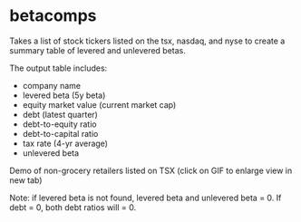 # betacomps

Takes a list of stock tickers listed on the tsx, nasdaq, and nyse to create a summary table of levered and unlevered betas.

The output table includes:
- company name
- levered beta (5y beta)
- equity market value (current market cap)
- debt (latest quarter)
- debt-to-equity ratio
- debt-to-capital ratio
- tax rate (4-yr average)
- unlevered beta

Demo of non-grocery retailers listed on TSX (click on GIF to enlarge view in new tab)



Note: if levered beta is not found, levered beta and unlevered beta = 0. If debt = 0, both debt ratios will = 0.

